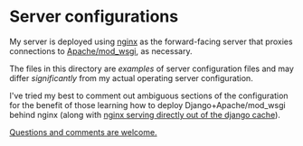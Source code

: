 # Server configurations #

My server is deployed using [nginx][nginx] as the forward-facing server
that proxies connections to [Apache/mod_wsgi][apachewsgi], as necessary.

[nginx]: http://wiki.nginx.org/
[apachewsgi]: http://docs.djangoproject.com/en/dev/howto/deployment/modwsgi/

The files in this directory are _examples_ of server configuration files
and may differ *significantly* from my actual operating server configuration.

I've tried my best to comment out ambiguous sections of the configuration
for the benefit of those learning how to deploy Django+Apache/mod_wsgi behind nginx
(along with [nginx serving directly out of the django cache][nginxcache]).

[nginxcache]: http://weichhold.com/2008/09/12/django-nginx-memcached-the-dynamic-trio/

[Questions and comments are welcome.](http://mike.tig.as/contact/)
